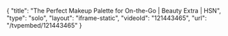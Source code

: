 {
    "title": "The Perfect Makeup Palette for On-the-Go | Beauty Extra | HSN",
    "type": "solo",
    "layout": "iframe-static",
    "videoId": "121443465",
    "url": "\/tvpembed\/121443465"
}